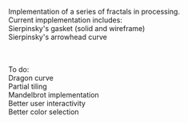 Implementation of a series of fractals in processing.
<br>
Current impplementation includes: <br>
Sierpinsky's gasket (solid and wireframe)<br>
Sierpinsky's arrowhead curve <br> 

<br><br>
To do: <br>
Dragon curve <br>
Partial tiling <br>
Mandelbrot implementation <br>
Better user interactivity <br>
Better color selection

